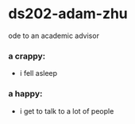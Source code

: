 # ds202-adam-zhu
ode to an academic advisor

### a crappy: 
- i fell asleep

### a happy: 
- i get to talk to a lot of people
